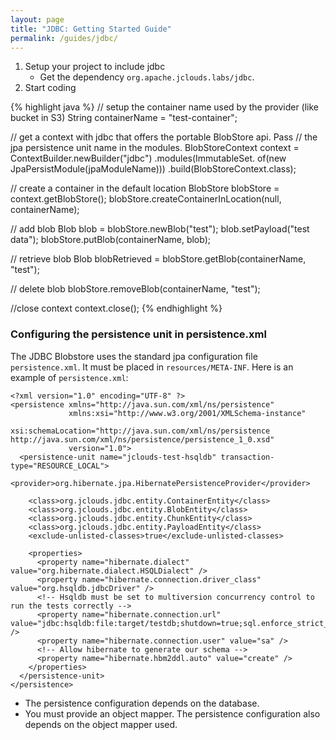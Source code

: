 ```yaml
---
layout: page
title: "JDBC: Getting Started Guide"
permalink: /guides/jdbc/
---
```


1. Setup your project to include jdbc
	* Get the dependency `org.apache.jclouds.labs/jdbc`.
2. Start coding

{% highlight java %}
// setup the container name used by the provider (like bucket in S3)
String containerName = "test-container";

// get a context with jdbc that offers the portable BlobStore api. Pass
// the jpa persistence unit name in the modules.
BlobStoreContext context = ContextBuilder.newBuilder("jdbc")
            .modules(ImmutableSet.<Module> of(new JpaPersistModule(jpaModuleName)))
            .build(BlobStoreContext.class);

// create a container in the default location
BlobStore blobStore = context.getBlobStore();
blobStore.createContainerInLocation(null, containerName);

// add blob
Blob blob = blobStore.newBlob("test");
blob.setPayload("test data");
blobStore.putBlob(containerName, blob);

// retrieve blob
Blob blobRetrieved = blobStore.getBlob(containerName, "test");

// delete blob
blobStore.removeBlob(containerName, "test");

//close context
context.close();
{% endhighlight %}

### Configuring the persistence unit in persistence.xml

The JDBC Blobstore uses the standard jpa configuration file `persistence.xml`. It must be placed
in `resources/META-INF`. Here is an example of `persistence.xml`:

```
<?xml version="1.0" encoding="UTF-8" ?>
<persistence xmlns="http://java.sun.com/xml/ns/persistence"
             xmlns:xsi="http://www.w3.org/2001/XMLSchema-instance"
             xsi:schemaLocation="http://java.sun.com/xml/ns/persistence http://java.sun.com/xml/ns/persistence/persistence_1_0.xsd"
             version="1.0">
  <persistence-unit name="jclouds-test-hsqldb" transaction-type="RESOURCE_LOCAL">
    <provider>org.hibernate.jpa.HibernatePersistenceProvider</provider>

    <class>org.jclouds.jdbc.entity.ContainerEntity</class>
    <class>org.jclouds.jdbc.entity.BlobEntity</class>
    <class>org.jclouds.jdbc.entity.ChunkEntity</class>
    <class>org.jclouds.jdbc.entity.PayloadEntity</class>
    <exclude-unlisted-classes>true</exclude-unlisted-classes>

    <properties>
      <property name="hibernate.dialect" value="org.hibernate.dialect.HSQLDialect" />
      <property name="hibernate.connection.driver_class" value="org.hsqldb.jdbcDriver" />
      <!-- Hsqldb must be set to multiversion concurrency control to run the tests correctly -->
      <property name="hibernate.connection.url" value="jdbc:hsqldb:file:target/testdb;shutdown=true;sql.enforce_strict_size=true;hsqldb.tx=mvcc" />
      <property name="hibernate.connection.user" value="sa" />
      <!-- Allow hibernate to generate our schema -->
      <property name="hibernate.hbm2ddl.auto" value="create" />
    </properties>
  </persistence-unit>
</persistence>
```

  * The persistence configuration depends on the database.
  * You must provide an object mapper. The persistence configuration also depends on the object mapper
	used.
